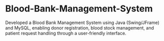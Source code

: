 # Blood-Bank-Management-System
Developed a Blood Bank Management System using Java (Swing/JFrame) and MySQL, enabling donor registration, blood stock management, and patient request handling through a user-friendly interface.
